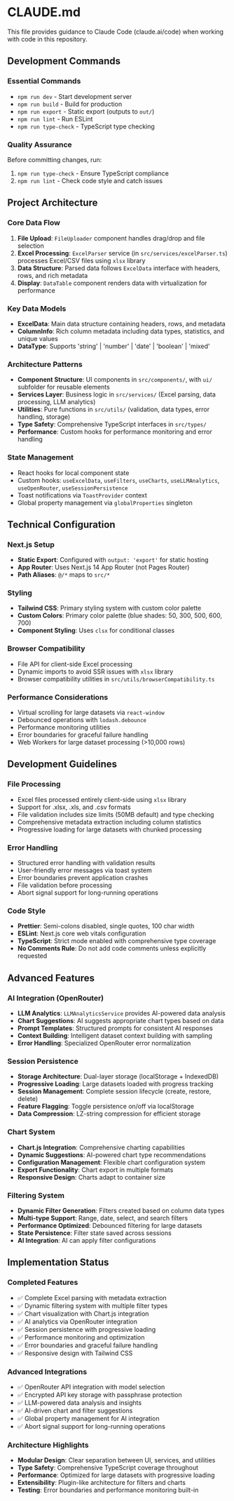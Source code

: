 # CLAUDE.md

This file provides guidance to Claude Code (claude.ai/code) when working with code in this repository.

## Development Commands

### Essential Commands

- `npm run dev` - Start development server
- `npm run build` - Build for production
- `npm run export` - Static export (outputs to `out/`)
- `npm run lint` - Run ESLint
- `npm run type-check` - TypeScript type checking

### Quality Assurance

Before committing changes, run:

1. `npm run type-check` - Ensure TypeScript compliance
2. `npm run lint` - Check code style and catch issues

## Project Architecture

### Core Data Flow

1. **File Upload**: `FileUploader` component handles drag/drop and file selection
2. **Excel Processing**: `ExcelParser` service (in `src/services/excelParser.ts`) processes Excel/CSV files using `xlsx` library
3. **Data Structure**: Parsed data follows `ExcelData` interface with headers, rows, and rich metadata
4. **Display**: `DataTable` component renders data with virtualization for performance

### Key Data Models

- **ExcelData**: Main data structure containing headers, rows, and metadata
- **ColumnInfo**: Rich column metadata including data types, statistics, and unique values
- **DataType**: Supports 'string' | 'number' | 'date' | 'boolean' | 'mixed'

### Architecture Patterns

- **Component Structure**: UI components in `src/components/`, with `ui/` subfolder for reusable elements
- **Services Layer**: Business logic in `src/services/` (Excel parsing, data processing, LLM analytics)
- **Utilities**: Pure functions in `src/utils/` (validation, data types, error handling, storage)
- **Type Safety**: Comprehensive TypeScript interfaces in `src/types/`
- **Performance**: Custom hooks for performance monitoring and error handling

### State Management

- React hooks for local component state
- Custom hooks: `useExcelData`, `useFilters`, `useCharts`, `useLLMAnalytics`, `useOpenRouter`, `useSessionPersistence`
- Toast notifications via `ToastProvider` context
- Global property management via `globalProperties` singleton

## Technical Configuration

### Next.js Setup

- **Static Export**: Configured with `output: 'export'` for static hosting
- **App Router**: Uses Next.js 14 App Router (not Pages Router)
- **Path Aliases**: `@/*` maps to `src/*`

### Styling

- **Tailwind CSS**: Primary styling system with custom color palette
- **Custom Colors**: Primary color palette (blue shades: 50, 300, 500, 600, 700)
- **Component Styling**: Uses `clsx` for conditional classes

### Browser Compatibility

- File API for client-side Excel processing
- Dynamic imports to avoid SSR issues with `xlsx` library
- Browser compatibility utilities in `src/utils/browserCompatibility.ts`

### Performance Considerations

- Virtual scrolling for large datasets via `react-window`
- Debounced operations with `lodash.debounce`
- Performance monitoring utilities
- Error boundaries for graceful failure handling
- Web Workers for large dataset processing (>10,000 rows)

## Development Guidelines

### File Processing

- Excel files processed entirely client-side using `xlsx` library
- Support for .xlsx, .xls, and .csv formats
- File validation includes size limits (50MB default) and type checking
- Comprehensive metadata extraction including column statistics
- Progressive loading for large datasets with chunked processing

### Error Handling

- Structured error handling with validation results
- User-friendly error messages via toast system
- Error boundaries prevent application crashes
- File validation before processing
- Abort signal support for long-running operations

### Code Style

- **Prettier**: Semi-colons disabled, single quotes, 100 char width
- **ESLint**: Next.js core web vitals configuration
- **TypeScript**: Strict mode enabled with comprehensive type coverage
- **No Comments Rule**: Do not add code comments unless explicitly requested

## Advanced Features

### AI Integration (OpenRouter)

- **LLM Analytics**: `LLMAnalyticsService` provides AI-powered data analysis
- **Chart Suggestions**: AI suggests appropriate chart types based on data
- **Prompt Templates**: Structured prompts for consistent AI responses
- **Context Building**: Intelligent dataset context building with sampling
- **Error Handling**: Specialized OpenRouter error normalization

### Session Persistence

- **Storage Architecture**: Dual-layer storage (localStorage + IndexedDB)
- **Progressive Loading**: Large datasets loaded with progress tracking
- **Session Management**: Complete session lifecycle (create, restore, delete)
- **Feature Flagging**: Toggle persistence on/off via localStorage
- **Data Compression**: LZ-string compression for efficient storage

### Chart System

- **Chart.js Integration**: Comprehensive charting capabilities
- **Dynamic Suggestions**: AI-powered chart type recommendations
- **Configuration Management**: Flexible chart configuration system
- **Export Functionality**: Chart export in multiple formats
- **Responsive Design**: Charts adapt to container size

### Filtering System

- **Dynamic Filter Generation**: Filters created based on column data types
- **Multi-type Support**: Range, date, select, and search filters
- **Performance Optimized**: Debounced filtering for large datasets
- **State Persistence**: Filter state saved across sessions
- **AI Integration**: AI can apply filter configurations

## Implementation Status

### Completed Features

- ✅ Complete Excel parsing with metadata extraction
- ✅ Dynamic filtering system with multiple filter types
- ✅ Chart visualization with Chart.js integration
- ✅ AI analytics via OpenRouter integration
- ✅ Session persistence with progressive loading
- ✅ Performance monitoring and optimization
- ✅ Error boundaries and graceful failure handling
- ✅ Responsive design with Tailwind CSS

### Advanced Integrations

- ✅ OpenRouter API integration with model selection
- ✅ Encrypted API key storage with passphrase protection
- ✅ LLM-powered data analysis and insights
- ✅ AI-driven chart and filter suggestions
- ✅ Global property management for AI integration
- ✅ Abort signal support for long-running operations

### Architecture Highlights

- **Modular Design**: Clear separation between UI, services, and utilities
- **Type Safety**: Comprehensive TypeScript coverage throughout
- **Performance**: Optimized for large datasets with progressive loading
- **Extensibility**: Plugin-like architecture for filters and charts
- **Testing**: Error boundaries and performance monitoring built-in
